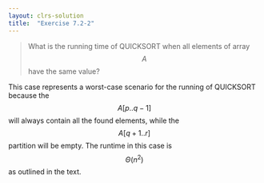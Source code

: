 ```yaml
---
layout: clrs-solution
title:  "Exercise 7.2-2"
---
```

>What is the running time of QUICKSORT when all elements of array $$A$$ have the same value?

This case represents a worst-case scenario for the running of QUICKSORT because the $$A[p..q-1]$$ will always contain all the found elements, while the $$A[q+1..r]$$ partition will be empty. The runtime in this case is $$\Theta(n^2)$$ as outlined in the text.